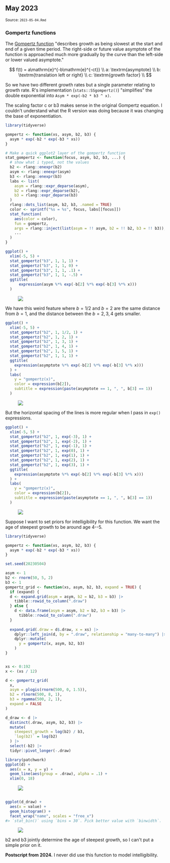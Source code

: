 <!--- Timestamp to trigger book rebuilds: 2025-07-08 14:41:52.397107 --->



## May 2023

<small>Source: <code>2023-05-04.Rmd</code></small>

### Gompertz functions

The [Gompertz function](https://en.wikipedia.org/wiki/Gompertz_function)
"describes growth as being slowest at the start and end of a given time
period. The right-side or future value asymptote of the function is
approached much more gradually by the curve than the left-side or lower
valued asymptote." 

$$
f(t) = a\mathrm{e}^{-b\mathrm{e}^{-ct}} \\
a: \textrm{asymptote} \\
b: \textrm{translation left or right} \\
c: \textrm{growth factor} \\
$$

So we have two different growth rates but a single parameter relating to
growth rate. R's implementation (`stats::SSgompertz()`) "simplifies" the
double exponential into `Asym * exp(-b2 * b3 ^ x)`.

The scaling factor c or b3 makes sense in the original Gompertz
equation. I couldn't understand what the R version was doing because it was
changing the base of exponentiation.


``` r
library(tidyverse)

gompertz <- function(xs, asym, b2, b3) {
  asym * exp(-b2 * exp(-b3 * xs))
}

# Make a quick ggplot2 layer of the gompertz function
stat_gompertz <- function(focus, asym, b2, b3, ...) {
  # show what i typed, not the values
  b2 <- rlang::enexpr(b2)
  asym <- rlang::enexpr(asym)
  b3 <- rlang::enexpr(b3)
  labs <- list(
    asym = rlang::expr_deparse(asym), 
    b2 = rlang::expr_deparse(b2), 
    b3 = rlang::expr_deparse(b3)
  )
  rlang::dots_list(asym, b2, b3, .named = TRUE)
  color <- sprintf("%s = %s", focus, labs[[focus]])
  stat_function(
    aes(color = color),
    fun = gompertz, 
    args = rlang::inject(list(asym = !! asym, b2 = !! b2, b3 = !! b3)),
    ...
  )
}

ggplot() + 
  xlim(-5, 5) +
  stat_gompertz("b3", 1, 1, 1) +
  stat_gompertz("b3", 1, 1, 0) +
  stat_gompertz("b3", 1, 1, .1) + 
  stat_gompertz("b3", 1, 1, -.5) +
  ggtitle(
      expression(asym %*% exp(-b[2] %*% exp(-b[3] %*% x)))
  )
```

<figure>
  <img src="assets/figure/2023-05-04/gomp0-1.png" style="margin-left: auto; margin-right: auto; display: block;"/>
  <figcaption></figcaption>
</figure>

We have this weird feature where $b = 1/2$ and $b = 2$ are the same
distance from $b = 1$, and the distance between the $b = 2, 3, 4$ gets smaller.


``` r
ggplot() + 
  xlim(-5, 5) +
  stat_gompertz("b2", 1, 1/2, 1) +
  stat_gompertz("b2", 1, 2, 1) +
  stat_gompertz("b2", 1, 3, 1) +
  stat_gompertz("b2", 1, 4, 1) +
  stat_gompertz("b2", 1, 5, 1) +
  stat_gompertz("b2", 1, 1, 1) + 
  ggtitle(
    expression(asymptote %*% exp(-b[2] %*% exp(-b[3] %*% x)))
  ) +
  labs(
    y = "gompertz(x)",
    color = expression(b[2]),
    subtitle = expression(paste(asymptote == 1, ", ", b[3] == 1))
  )
```

<figure>
  <img src="assets/figure/2023-05-04/gomp1-1.png" style="margin-left: auto; margin-right: auto; display: block;"/>
  <figcaption></figcaption>
</figure>

But the horizontal spacing of the lines is more regular when I 
pass in `exp()` expressions.


``` r
ggplot() + 
  xlim(-5, 5) +
  stat_gompertz("b2", 1, exp(-3), 1) +
  stat_gompertz("b2", 1, exp(-2), 1) +
  stat_gompertz("b2", 1, exp(-1), 1) +
  stat_gompertz("b2", 1, exp(0), 1) +
  stat_gompertz("b2", 1, exp(1), 1) +
  stat_gompertz("b2", 1, exp(2), 1) +
  stat_gompertz("b2", 1, exp(3), 1) +
  ggtitle(
    expression(asymptote %*% exp(-b[2] %*% exp(-b[3] %*% x)))
  ) +
  labs(
    y = "gompertz(x)",
    color = expression(b[2]),
    subtitle = expression(paste(asymptote == 1, ", ", b[3] == 1))
  )
```

<figure>
  <img src="assets/figure/2023-05-04/gomp2-1.png" style="margin-left: auto; margin-right: auto; display: block;"/>
  <figcaption></figcaption>
</figure>

Suppose I want to set priors for intelligibility for this
function. We want the age of steepest growth to be around age 4--5.


``` r
library(tidyverse)

gompertz <- function(xs, asym, b2, b3) {
  asym * exp(-b2 * exp(-b3 * xs))
}

set.seed(20230504)

asym <- 1
b2 <- rnorm(50, 5, 2)
b3 <- 1
gompertz_grid <- function(xs, asym, b2, b3, expand = TRUE) {
  if (expand) {
  d <- expand.grid(asym = asym, b2 = b2, b3 = b3) |> 
    tibble::rowid_to_column(".draw")
  } else {
    d <- data.frame(asym = asym, b2 = b2, b3 = b3) |> 
      tibble::rowid_to_column(".draw")
  }
  
  expand.grid(.draw = d$.draw, x = xs) |> 
    dplyr::left_join(d, by = ".draw", relationship = "many-to-many") |> 
    dplyr::mutate(
      y = gompertz(x, asym, b2, b3)
    )
}


xs <- 0:192
x <- (xs / 12)

d <- gompertz_grid(
  x, 
  asym = plogis(rnorm(500, 0, 1.5)),
  b2 = rlnorm(500, 8, 1),
  b3 = rgamma(500, 2, 1),
  expand = FALSE
)

d_draw <- d |> 
  distinct(.draw, asym, b2, b3) |> 
  mutate(
    steepest_growth = log(b2) / b3,
    `log(b2)` = log(b2)
  ) |> 
  select(-b2) |> 
  tidyr::pivot_longer(-.draw)

library(patchwork)
ggplot(d) + 
  aes(x = x, y = y) + 
  geom_line(aes(group = .draw), alpha = .1) +
  xlim(0, 18) 
```

<figure>
  <img src="assets/figure/2023-05-04/gomp3-1.png" style="margin-left: auto; margin-right: auto; display: block;"/>
  <figcaption></figcaption>
</figure>

``` r
    
ggplot(d_draw) + 
  aes(x = value) + 
  geom_histogram() +
  facet_wrap("name", scales = "free_x")
#> `stat_bin()` using `bins = 30`. Pick better value with `binwidth`.
```

<figure>
  <img src="assets/figure/2023-05-04/gomp3-2.png" style="margin-left: auto; margin-right: auto; display: block;"/>
  <figcaption></figcaption>
</figure>

b2 and b3 jointly determine the age of steepest growth, so I can't 
put a simple prior on it.

**Postscript from 2024.** I never did use this function to model
intelligibility.
